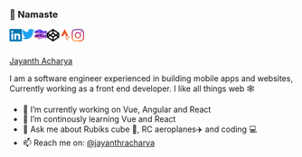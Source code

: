 ### 🙏 Namaste 

<a href="https://in.linkedin.com/in/jayanth-acharya-6689276b">
  <img align="left" alt="Jayanth | LinkedIn" width="22px" src="https://raw.githubusercontent.com/jayanthra/jayanthra/master/assets/linkedin.svg" />
</a>
<a href="https://twitter.com/JayanthRAcharya">
  <img align="left" alt="Jayanth | Twitter" width="22px" src="https://raw.githubusercontent.com/jayanthra/jayanthra/master/assets/twitter.svg" />
</a>
<a href="https://glitch.com/@jayanthra">
  <img align="left" alt="Jayanth | Glitch" width="22px" src="https://raw.githubusercontent.com/jayanthra/jayanthra/master/assets/glitch.svg" />
</a>
<a href="https://codepen.io/jayanthracharya">
  <img align="left" alt="Jayanth | Codepen" width="22px" src="https://raw.githubusercontent.com/jayanthra/jayanthra/master/assets/codepen.svg" />
</a>
<a href="https://www.strava.com/athletes/jayanthacharya">
  <img align="left" alt="Jayanth | Strava" width="22px" src="https://raw.githubusercontent.com/jayanthra/jayanthra/master/assets/strava.svg" />
</a>
<a href="https://www.instagram.com/jayanthacharya/">
  <img align="left" alt="Jayanth | Instagram" width="22px" src="https://raw.githubusercontent.com/jayanthra/jayanthra/master/assets/instagram.svg" />
</a>


<br />
<br />

[Jayanth Acharya](https://jayanthra.github.io/)

I am a software engineer experienced in building mobile apps and websites, Currently working as a front end developer.
I like all things web 🕸️



- 🔭 I’m currently working on Vue, Angular and React
- 🌱 I’m continously learning Vue and React
- 💬 Ask me about Rubiks cube 🧊, RC aeroplanes✈️ and coding 💻
- 📫 Reach me on: [@jayanthracharya](https://twitter.com/JayanthRAcharya)
